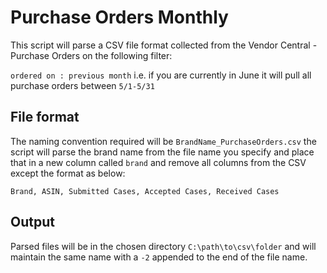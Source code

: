 # Purchase Orders Monthly

This script will parse a CSV file format collected from the Vendor Central - Purchase Orders on the following filter:

``ordered on : previous month`` i.e.  if you are currently in June it will pull all purchase orders between ``5/1-5/31``

## File format

The naming convention required will be ``BrandName_PurchaseOrders.csv`` the script will parse the brand name from the file name you specify and
place that in a new column called ``brand`` and remove all columns from the CSV except the format as below:

```Brand, ASIN, Submitted Cases, Accepted Cases, Received Cases```


## Output

Parsed files will be in the chosen directory ```C:\path\to\csv\folder``` and will maintain the same name with a ``-2`` appended to the end of the file name.
